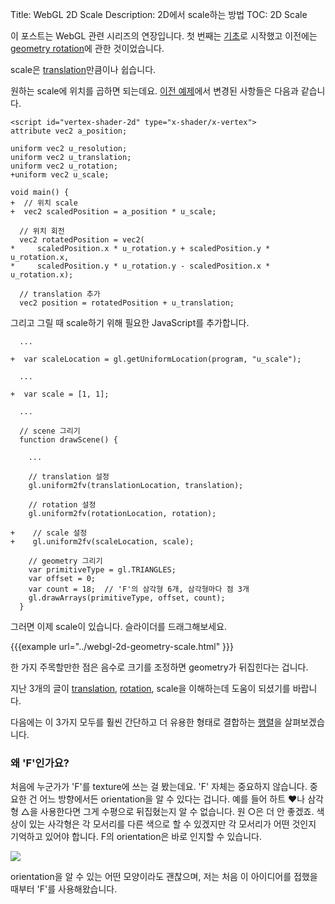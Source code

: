 Title: WebGL 2D Scale
Description: 2D에서 scale하는 방법
TOC: 2D Scale


이 포스트는 WebGL 관련 시리즈의 연장입니다.
첫 번째는 [기초](webgl-fundamentals.html)로 시작했고 이전에는 [geometry rotation](webgl-2d-rotation.html)에 관한 것이었습니다.

scale은 [translation](webgl-2d-translation.html)만큼이나 쉽습니다.

원하는 scale에 위치를 곱하면 되는데요.
[이전 예제](webgl-2d-rotation.html)에서 변경된 사항들은 다음과 같습니다.

```
<script id="vertex-shader-2d" type="x-shader/x-vertex">
attribute vec2 a_position;

uniform vec2 u_resolution;
uniform vec2 u_translation;
uniform vec2 u_rotation;
+uniform vec2 u_scale;

void main() {
+  // 위치 scale
+  vec2 scaledPosition = a_position * u_scale;

  // 위치 회전
  vec2 rotatedPosition = vec2(
*     scaledPosition.x * u_rotation.y + scaledPosition.y * u_rotation.x,
*     scaledPosition.y * u_rotation.y - scaledPosition.x * u_rotation.x);

  // translation 추가
  vec2 position = rotatedPosition + u_translation;
```

그리고 그릴 때 scale하기 위해 필요한 JavaScript를 추가합니다.

```
  ...

+  var scaleLocation = gl.getUniformLocation(program, "u_scale");

  ...

+  var scale = [1, 1];

  ...

  // scene 그리기
  function drawScene() {

    ...

    // translation 설정
    gl.uniform2fv(translationLocation, translation);

    // rotation 설정
    gl.uniform2fv(rotationLocation, rotation);

+    // scale 설정
+    gl.uniform2fv(scaleLocation, scale);

    // geometry 그리기
    var primitiveType = gl.TRIANGLES;
    var offset = 0;
    var count = 18;  // 'F'의 삼각형 6개, 삼각형마다 점 3개
    gl.drawArrays(primitiveType, offset, count);
  }
```

그러면 이제 scale이 있습니다.
슬라이더를 드래그해보세요.

{{{example url="../webgl-2d-geometry-scale.html" }}}

한 가지 주목할만한 점은 음수로 크기를 조정하면 geometry가 뒤집힌다는 겁니다.

지난 3개의 글이 [translation](webgl-2d-translation.html), [rotation](webgl-2d-rotation.html), scale을 이해하는데 도움이 되셨기를 바랍니다.

다음에는 이 3가지 모두를 훨씬 간단하고 더 유용한 형태로 결합하는 [행렬](webgl-2d-matrices.html)을 살펴보겠습니다.

<div class="webgl_bottombar">
<h3>왜 'F'인가요?</h3>
<p>
처음에 누군가가 'F'를 texture에 쓰는 걸 봤는데요.
'F' 자체는 중요하지 않습니다.
중요한 건 어느 방향에서든 orientation을 알 수 있다는 겁니다.
예를 들어 하트 ❤나 삼각형 △을 사용한다면 그게 수평으로 뒤집혔는지 알 수 없습니다.
원 ○은 더 안 좋겠죠.
색상이 있는 사각형은 각 모서리를 다른 색으로 할 수 있겠지만 각 모서리가 어떤 것인지 기억하고 있어야 합니다.
F의 orientation은 바로 인지할 수 있습니다.
</p>
<img src="../resources/f-orientation.svg" class="webgl_center"/>
<p>
orientation을 알 수 있는 어떤 모양이라도 괜찮으며, 저는 처음 이 아이디어를 접했을 때부터 'F'를 사용해왔습니다. 
</p>
</div>
